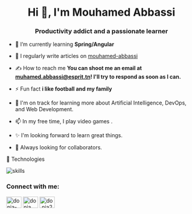 <h1 align="center">Hi 👋, I'm Mouhamed Abbassi</h1>
<h3 align="center">Productivity addict and a passionate learner</h3>

 

- 🌱 I’m currently learning **Spring/Angular**

- 📝 I regularly write articles on [mouhamed-abbassi](https://www.linkedin.com/in/mouhamed-abbassi-b46b74200/)

- ✍️  How to reach me **You can shoot me an email at muhamed.abbassi@esprit.tn! I'll try to respond as soon as I can.**

- ⚡ Fun fact **i like football and my family**

- 🌱  I'm on track for learning more about Artificial Intelligence, DevOps, and Web Development.

- 📫 In my free time, I play video games .

- ✨ I'm looking forward to learn great things.

- 🌱 Always looking for collaborators.

🔧 Technologies

![skills](https://skillicons.dev/icons?i=html,css,js,tailwind,bootstrap,c,cpp,php,Symfony,java,spring,ts,nodejs,express,bash,git,vscode,mongodb,mysql&theme=dark&perline=15)

 


<h3 align="left">Connect with me:</h3>
<p align="left">
 
<a href="https://www.linkedin.com/in/mouhamed-abbassi-b46b74200/" target="blank"><img align="center" src="https://raw.githubusercontent.com/rahuldkjain/github-profile-readme-generator/master/src/images/icons/Social/linked-in-alt.svg" alt="donia-skima" height="30" width="40" /></a>
<a href="https://www.facebook.com/muhamed.abesy/" target="blank"><img align="center" src="https://raw.githubusercontent.com/rahuldkjain/github-profile-readme-generator/master/src/images/icons/Social/facebook.svg" alt="donia skima" height="30" width="40" /></a>
<a href="https://www.instagram.com/mouhamed__abbassi/" target="blank"><img align="center" src="https://raw.githubusercontent.com/rahuldkjain/github-profile-readme-generator/master/src/images/icons/Social/instagram.svg" alt="do.nia2240" height="30" width="40" /></a>
</p>

 
